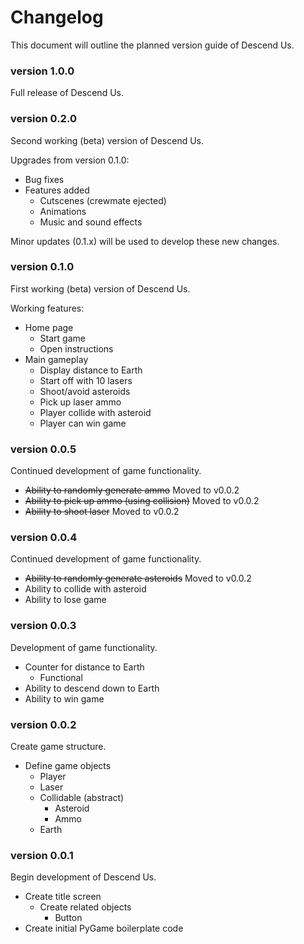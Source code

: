 # Changelog

This document will outline the planned version guide of Descend Us.

### version 1.0.0
Full release of Descend Us.

### version 0.2.0

Second working (beta) version of Descend Us.

Upgrades from version 0.1.0:
- Bug fixes
- Features added
    - Cutscenes (crewmate ejected)
    - Animations
    - Music and sound effects

Minor updates (0.1.x) will be used to develop these new changes.

### version 0.1.0

First working (beta) version of Descend Us.

Working features:
- Home page
    - Start game
    - Open instructions
- Main gameplay
    - Display distance to Earth
    - Start off with 10 lasers
    - Shoot/avoid asteroids
    - Pick up laser ammo
    - Player collide with asteroid
    - Player can win game


### version 0.0.5

Continued development of game functionality.

- ~~Ability to randomly generate ammo~~ Moved to v0.0.2
- ~~Ability to pick up ammo (using collision)~~ Moved to v0.0.2
- ~~Ability to shoot laser~~ Moved to v0.0.2


### version 0.0.4

Continued development of game functionality.

- ~~Ability to randomly generate asteroids~~ Moved to v0.0.2
- Ability to collide with asteroid
- Ability to lose game

### version 0.0.3

Development of game functionality.

- Counter for distance to Earth
    - Functional
- Ability to descend down to Earth
- Ability to win game

### version 0.0.2

Create game structure.

- Define game objects
    - Player
    - Laser
    - Collidable (abstract)
        - Asteroid
        - Ammo
    - Earth

### version 0.0.1

Begin development of Descend Us.

- Create title screen
    - Create related objects
        - Button
- Create initial PyGame boilerplate code